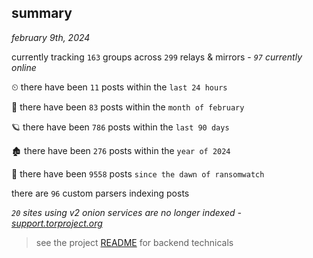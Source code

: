 
## summary
_february 9th, 2024_

currently tracking `163` groups across `299` relays & mirrors - _`97` currently online_

⏲ there have been `11` posts within the `last 24 hours`

🦈 there have been `83` posts within the `month of february`

🪐 there have been `786` posts within the `last 90 days`

🏚 there have been `276` posts within the `year of 2024`

🦕 there have been `9558` posts `since the dawn of ransomwatch`

there are `96` custom parsers indexing posts

_`20` sites using v2 onion services are no longer indexed - [support.torproject.org](https://support.torproject.org/onionservices/v2-deprecation/)_

> see the project [README](https://github.com/joshhighet/ransomwatch#ransomwatch--) for backend technicals
